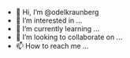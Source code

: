 - 👋 Hi, I’m @odelkraunberg
- 👀 I’m interested in ...
- 🌱 I’m currently learning ...
- 💞️ I’m looking to collaborate on ...
- 📫 How to reach me ...

<!---
odelkraunberg/odelkraunberg is a ✨ special ✨ repository because its `README.md` (this file) appears on your GitHub profile.
You can click the Preview link to take a look at your changes.
--->
